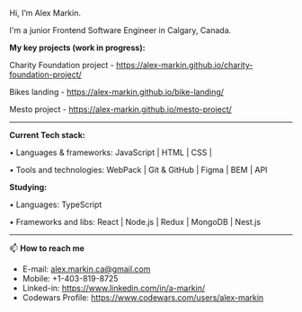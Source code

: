 Hi, I’m Alex Markin.

I'm a junior Frontend Software Engineer in Calgary, Canada.

**My key projects (work in progress):**

Charity Foundation project - https://alex-markin.github.io/charity-foundation-project/

Bikes landing - https://alex-markin.github.io/bike-landing/

Mesto project - https://alex-markin.github.io/mesto-project/ 

------
**Current Tech stack:**


• Languages & frameworks: JavaScript | HTML | CSS | 

• Tools and technologies: WebPack | Git & GitHub | Figma | BEM | API

**Studying:**


• Languages: TypeScript

• Frameworks and libs: React | Node.js | Redux | MongoDB | Nest.js

------

📫  **How to reach me**

- E-mail: alex.markin.ca@gmail.com
- Mobile: +1-403-819-8725
- Linked-in: https://www.linkedin.com/in/a-markin/
- Codewars Profile: https://www.codewars.com/users/alex-markin
